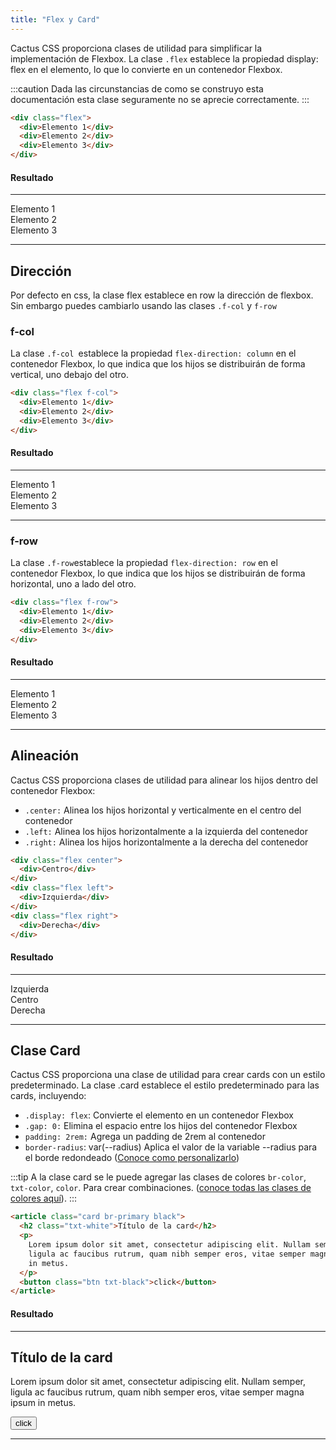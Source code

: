 ```yaml
---
title: "Flex y Card"
---
```


Cactus CSS proporciona clases de utilidad para simplificar la implementación de Flexbox. La clase `.flex` establece la propiedad display: flex en el elemento, lo que lo convierte en un contenedor Flexbox.

:::caution
Dada las circunstancias de como se construyo esta documentación esta clase seguramente no se aprecie correctamente.
:::

```html
<div class="flex">
  <div>Elemento 1</div>
  <div>Elemento 2</div>
  <div>Elemento 3</div>
</div>
```

#### Resultado

---

<div class="flex" >
  <div>Elemento 1</div>
  <div>Elemento 2</div>
  <div>Elemento 3</div>
</div>

---

## Dirección

Por defecto en css, la clase flex establece en row la dirección de flexbox. Sin embargo puedes cambiarlo usando las clases `.f-col` y `f-row`

### f-col

La clase `.f-col `establece la propiedad `flex-direction: column` en el contenedor Flexbox, lo que indica que los hijos se distribuirán de forma vertical, uno debajo del otro.

```html
<div class="flex f-col">
  <div>Elemento 1</div>
  <div>Elemento 2</div>
  <div>Elemento 3</div>
</div>
```

#### Resultado

---

<div class="flex f-col" >
  <div>Elemento 1</div>
  <div>Elemento 2</div>
  <div>Elemento 3</div>
</div>

---

### f-row

La clase `.f-row`establece la propiedad `flex-direction: row` en el contenedor Flexbox, lo que indica que los hijos se distribuirán de forma horizontal, uno a lado del otro.

```html
<div class="flex f-row">
  <div>Elemento 1</div>
  <div>Elemento 2</div>
  <div>Elemento 3</div>
</div>
```

#### Resultado

---

<div class="flex f-row"  >
  <div>Elemento 1</div>
  <div>Elemento 2</div>
  <div>Elemento 3</div>
</div>

---

## Alineación

Cactus CSS proporciona clases de utilidad para alinear los hijos dentro del contenedor Flexbox:

- `.center:` Alinea los hijos horizontal y verticalmente en el centro del contenedor
- `.left:` Alinea los hijos horizontalmente a la izquierda del contenedor
- `.right:` Alinea los hijos horizontalmente a la derecha del contenedor

```html
<div class="flex center">
  <div>Centro</div>
</div>
<div class="flex left">
  <div>Izquierda</div>
</div>
<div class="flex right">
  <div>Derecha</div>
</div>
```

#### Resultado

---

<div class="flex left">
  <div>Izquierda</div>
</div>
<div class="flex center">
  <div>Centro</div>
</div>
<div class="flex right">
  <div>Derecha</div>
</div>

---

## Clase Card

Cactus CSS proporciona una clase de utilidad para crear cards con un estilo predeterminado. La clase .card establece el estilo predeterminado para las cards, incluyendo:

- `.display: flex`: Convierte el elemento en un contenedor Flexbox
- `.gap: 0:` Elimina el espacio entre los hijos del contenedor Flexbox
- `padding: 2rem:` Agrega un padding de 2rem al contenedor
- `border-radius`: <span class='txt-accent'> var(--radius) </span> Aplica el valor de la variable --radius para el borde redondeado ([Conoce como personalizarlo](/personalizar))

:::tip
A la clase card se le puede agregar las clases de colores `br-color`, `txt-color`, `color`. Para crear combinaciones. ([conoce todas las clases de colores aquí](/guides/09-utilidades/#colores)).
:::

```html
<article class="card br-primary black">
  <h2 class="txt-white">Título de la card</h2>
  <p>
    Lorem ipsum dolor sit amet, consectetur adipiscing elit. Nullam semper,
    ligula ac faucibus rutrum, quam nibh semper eros, vitae semper magna ipsum
    in metus.
  </p>
  <button class="btn txt-black">click</button>
</article>
```

#### Resultado

---

<article class="card br-primary black">
  <h2 class='txt-white'>Título de la card</h2>
  <p>Lorem ipsum dolor sit amet, consectetur adipiscing elit. Nullam semper, ligula ac faucibus rutrum, quam nibh semper eros, vitae semper magna ipsum in metus.</p>
  <button class='btn txt-black'>click</button>
</article>

---

